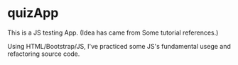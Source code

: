 # quizApp

This is a JS testing App. (Idea has came from Some tutorial references.) 

Using HTML/Bootstrap/JS, I've practiced some JS's fundamental usege and refactoring source code.
